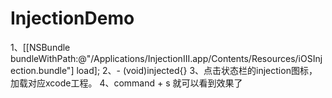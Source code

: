 # InjectionDemo

1、[[NSBundle bundleWithPath:@"/Applications/InjectionIII.app/Contents/Resources/iOSInjection.bundle"] load];
2、- (void)injected{}
3、点击状态栏的injection图标，加载对应xcode工程。
4、command + s  就可以看到效果了

